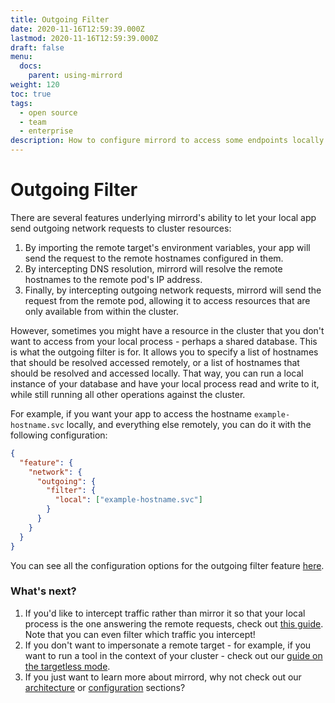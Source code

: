```yaml
---
title: Outgoing Filter
date: 2020-11-16T12:59:39.000Z
lastmod: 2020-11-16T12:59:39.000Z
draft: false
menu:
  docs:
    parent: using-mirrord
weight: 120
toc: true
tags:
  - open source
  - team
  - enterprise
description: How to configure mirrord to access some endpoints locally and some remotely
---
```


# Outgoing Filter

There are several features underlying mirrord's ability to let your local app send outgoing network requests to cluster resources:

1. By importing the remote target's environment variables, your app will send the request to the remote hostnames configured in them.
2. By intercepting DNS resolution, mirrord will resolve the remote hostnames to the remote pod's IP address.
3. Finally, by intercepting outgoing network requests, mirrord will send the request from the remote pod, allowing it to access resources that are only available from within the cluster.

However, sometimes you might have a resource in the cluster that you don't want to access from your local process - perhaps a shared database. This is what the outgoing filter is for. It allows you to specify a list of hostnames that should be resolved accessed remotely, or a list of hostnames that should be resolved and accessed locally. That way, you can run a local instance of your database and have your local process read and write to it, while still running all other operations against the cluster.

For example, if you want your app to access the hostname `example-hostname.svc` locally, and everything else remotely, you can do it with the following configuration:

```json
{
  "feature": {
    "network": {
      "outgoing": {
        "filter": {
          "local": ["example-hostname.svc"]
        }
      }
    }
  }
}
```

You can see all the configuration options for the outgoing filter feature [here](https://app.gitbook.com/s/Z7vBpFMZTH8vUGJBGRZ4/options#feature.network.outgoing.filter).

### What's next?

1. If you'd like to intercept traffic rather than mirror it so that your local process is the one answering the remote requests, check out [this guide](steal.md). Note that you can even filter which traffic you intercept!
2. If you don't want to impersonate a remote target - for example, if you want to run a tool in the context of your cluster - check out our [guide on the targetless mode](targetless.md).
3. If you just want to learn more about mirrord, why not check out our [architecture](../reference/architecture.md) or [configuration](https://app.gitbook.com/s/Z7vBpFMZTH8vUGJBGRZ4/) sections?
